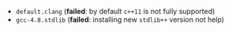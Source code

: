 * `default.clang` (**failed**: by default `c++11` is not fully supported)
* `gcc-4.8.stdlib` (**failed**: installing new `stdlib++` version not help)
